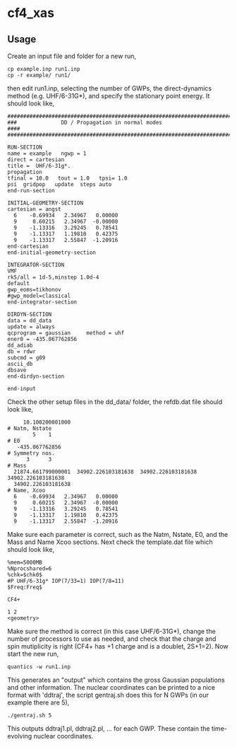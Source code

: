 # cf4_xas

## Usage

Create an input file and folder for a new run,

	cp example.inp run1.inp
	cp -r example/ run1/

then edit run1.inp, selecting the number of GWPs, the direct-dynamics method (e.g. UHF/6-31G\*), and specify the stationary point energy. It should look like,

	#######################################################################         
	###              DD / Propagation in normal modes                  ####
	#######################################################################         
	
	RUN-SECTION                                                                     
	name = example   ngwp = 1
	direct = cartesian 
	title =  UHF/6-31g*. 
	propagation
	tfinal = 10.0   tout = 1.0   tpsi= 1.0                       
	psi  gridpop   update  steps auto
	end-run-section                                                                 
	
	INITIAL-GEOMETRY-SECTION
	cartesian = angst
	  6    -0.69934   2.34967   0.00000 
	  9     0.60215   2.34967  -0.00000 
	  9    -1.13316   3.29245   0.78541 
	  9    -1.13317   1.19810   0.42375 
	  9    -1.13317   2.55847  -1.20916 
	end-cartesian
	end-initial-geometry-section
	                         
	INTEGRATOR-SECTION       
	VMF
	rk5/all = 1d-5,minstep 1.0d-4
	default
	gwp_eoms=tikhonov
	#gwp_model=classical
	end-integrator-section
	
	DIRDYN-SECTION
	data = dd_data
	update = always
	qcprogram = gaussian     method = uhf 
	ener0 = -435.067762856
	dd_adiab
	db = rdwr
	subcmd = g09
	ascii_db
	dbsave
	end-dirdyn-section
	
	end-input
	

Check the other setup files in the dd\_data/ folder, the refdb.dat file should look like,

	     10.100200001000
	# Natm, Nstate
	        5    1
	# E0
	   -435.067762856
	# Symmetry nos.
	      3      3
	# Mass 
	  21874.661799000001  34902.226103181638  34902.226103181638  34902.226103181638
	  34902.226103181638
	# Name, Xcoo
	  6    -0.69934   2.34967   0.00000
	  9     0.60215   2.34967  -0.00000
	  9    -1.13316   3.29245   0.78541
	  9    -1.13317   1.19810   0.42375
	  9    -1.13317   2.55847  -1.20916	

Make sure each parameter is correct, such as the Natm, Nstate, E0, and the Mass and Name Xcoo sections. Next check the template.dat file which should look like,

	%mem=5000MB
	%Nprocshared=6
	%chk=$chk0$
	#P UHF/6-31g* IOP(7/33=1) IOP(7/8=11) 
	$Freq:Freq$
	
	CF4+
	
	1 2
	<geometry>
	
	
Make sure the method is correct (in this case UHF/6-31G\*), change the number of processors to use as needed, and check that the charge and spin mutiplicity is right (CF4+ has +1 charge and is a doublet, 2S+1=2).
Now start the new run,

	quantics -w run1.inp

This generates an "output" which contains the gross Gaussian populations and other information. The nuclear coordinates can be printed to a nice format with 'ddtraj', the script gentraj.sh does this for N GWPs (in our example there are 5),

	./gentraj.sh 5 

This outputs ddtraj1.pl, ddtraj2.pl, ... for each GWP. These contain the time-evolving nuclear coordinates.

